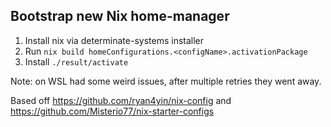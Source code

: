 

## Bootstrap new Nix home-manager 

1. Install nix via determinate-systems installer
2. Run
`nix build homeConfigurations.<configName>.activationPackage`
3. Install 
`./result/activate`

Note: on WSL had some weird issues, after multiple retries they went away.


Based off https://github.com/ryan4yin/nix-config and https://github.com/Misterio77/nix-starter-configs
